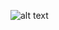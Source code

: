 ![alt text](http://www.plantuml.com/plantuml/png/XP2zIaD148NxUOf3AXNC4uIGW9R-mBKGr6AzEzSCxiuiksCH93wxU_47B2HJJ7C-FWvdqpnKVyk9N3mnBhWassTMnsGLeltdu6AAOT-SCr7YoU66AYyxHvJAuvmJgKN6OhN2bJrBTsrBMQyN20qjuvq0_19RZTKaucReH8z-RhHSJ5aT3nzdor1U7_LaUNrvX_kGGnKzVPhPmn-NtEvC-OXAIlX7TI0ITQvJ6Bllk_h0sgn-TLUYfZX7oxHXZNshJm00)
